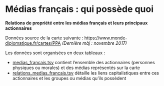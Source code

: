 # Médias français : qui possède quoi
**Relations de propriété entre les médias français et leurs principaux actionnaires**

Données source de la carte suivante : https://www.monde-diplomatique.fr/cartes/PPA *(Dernière màj : novembre 2017)*

Les données sont organisées en deux tableaux :
- [medias_francais.tsv](https://github.com/mdiplo/Medias_francais/blob/master/medias_francais.tsv) contient l’ensemble des actionnaires (personnes physiques ou morales) et des médias représentés sur la carte
- [relations_medias_francais.tsv](https://github.com/mdiplo/Medias_francais/blob/master/relations_medias_francais.tsv) détaille les liens capitalistiques entre ces actionnaires et les groupes ou médias qu’ils possèdent
